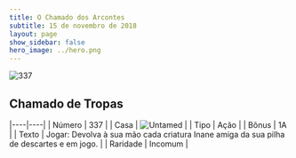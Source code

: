 ```yaml
---
title: O Chamado dos Arcontes
subtitle: 15 de novembro de 2018
layout: page
show_sidebar: false
hero_image: ../hero.png
---
```


![337](https://cdn.keyforgegame.com/media/card_front/pt/341_337_WP75XF628MRC_pt.png)

## Chamado de Tropas

|----|----|
| Número | 337 |
| Casa | ![Untamed](https://archonarcana.com/images/thumb/b/bd/Untamed.png/22px-Untamed.png "Indomados") |
| Tipo | Ação |
| Bônus | 1A |
| Texto | Jogar: Devolva à sua mão cada criatura Inane amiga da sua pilha de descartes e em jogo. |
| Raridade | Incomum |
